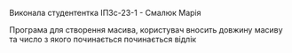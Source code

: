 Виконала студентентка ІПЗс-23-1 - Смалюк Марія

 Програма для створення масива, користувач вносить довжину масиву та число з якого починається починається відлік
